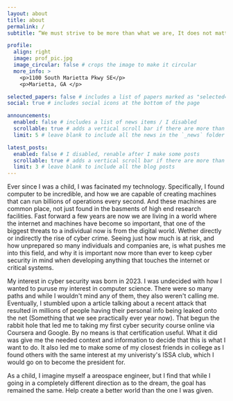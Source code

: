 ```yaml
---
layout: about
title: about
permalink: /
subtitle: “We must strive to be more than what we are, It does not matter that we will never reach our ultimate goal. The effort yields its own rewards.” -Data in Star Trek TNG “The Offspring”

profile:
  align: right
  image: prof_pic.jpg
  image_circular: false # crops the image to make it circular
  more_info: >
    <p>1100 South Marietta Pkwy SE</p>
    <p>Marietta, GA </p>

selected_papers: false # includes a list of papers marked as "selected={true}" / I disabled
social: true # includes social icons at the bottom of the page

announcements:
  enabled: false # includes a list of news items / I disabled
  scrollable: true # adds a vertical scroll bar if there are more than 3 news items
  limit: 5 # leave blank to include all the news in the `_news` folder

latest_posts:
  enabled: false # I disabled, renable after I make some posts
  scrollable: true # adds a vertical scroll bar if there are more than 3 new posts items
  limit: 3 # leave blank to include all the blog posts
---
```

Ever since I was a child, I was facinated my technology. Specifically, I found computer to be incredible, and how we are capable of creating machines that can run billions of operations every second. And these machines are common place, not just found in the basments of high end research facilities. Fast forward a few years are now we are living in a world where the internet and machines have become so important, that one of the biggest threats to a individual now is from the digital world. Wether directly or indirectly the rise of cyber crime. Seeing just how much is at risk, and how unprepared so many individuals and companies are, is what pushes me into this field, and why it is important now more than ever to keep cyber security in mind when developing anything that touches the internet or critical systems.

My interest in cyber security was born in 2023. I was undecided with how I wanted to puruse my interest in computer science. There were so many paths and while I wouldn't mind any of them, they also weren't calling me. Eventually, I stumbled upon a article talking about a recent attack that resulted in millions of people having their personal info being leaked onto the net (Something that we see practically ever year now). That begun the rabbit hole that led me to taking my first cyber security course online via Coursera and Google. By no means is that certification useful. What it did was give me the needed context and information to decide that this is what I want to do. It also led me to make some of my closest friends in college as I found others with the same interest at my univeristy's ISSA club, which I would go on to become the president for.

As a child, I imagine myself a areospace engineer, but I find that while I going in a completely different direction as to the dream, the goal has remained the same. Help create a better world than the one I was given.


